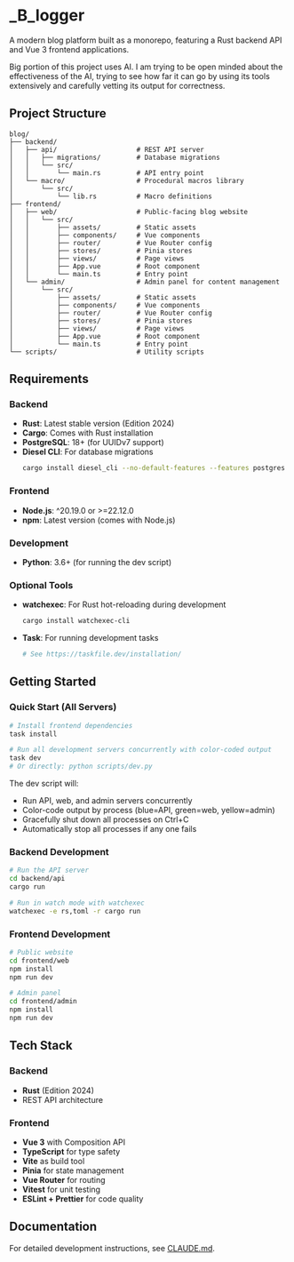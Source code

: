 # _B_logger

A modern blog platform built as a monorepo, featuring a Rust backend API and Vue 3 frontend applications.

Big portion of this project uses AI. I am trying to be open minded about the effectiveness of the AI, trying to see how far it can go by using its tools extensively and carefully vetting its output for correctness.

## Project Structure

```
blog/
├── backend/
│   ├── api/                    # REST API server
│   │   ├── migrations/         # Database migrations
│   │   └── src/
│   │       └── main.rs         # API entry point
│   └── macro/                  # Procedural macros library
│       └── src/
│           └── lib.rs          # Macro definitions
├── frontend/
│   ├── web/                    # Public-facing blog website
│   │   └── src/
│   │       ├── assets/         # Static assets
│   │       ├── components/     # Vue components
│   │       ├── router/         # Vue Router config
│   │       ├── stores/         # Pinia stores
│   │       ├── views/          # Page views
│   │       ├── App.vue         # Root component
│   │       └── main.ts         # Entry point
│   └── admin/                  # Admin panel for content management
│       └── src/
│           ├── assets/         # Static assets
│           ├── components/     # Vue components
│           ├── router/         # Vue Router config
│           ├── stores/         # Pinia stores
│           ├── views/          # Page views
│           ├── App.vue         # Root component
│           └── main.ts         # Entry point
└── scripts/                    # Utility scripts
```

## Requirements

### Backend
- **Rust**: Latest stable version (Edition 2024)
- **Cargo**: Comes with Rust installation
- **PostgreSQL**: 18+ (for UUIDv7 support)
- **Diesel CLI**: For database migrations
  ```bash
  cargo install diesel_cli --no-default-features --features postgres
  ```

### Frontend
- **Node.js**: ^20.19.0 or >=22.12.0
- **npm**: Latest version (comes with Node.js)

### Development
- **Python**: 3.6+ (for running the dev script)

### Optional Tools
- **watchexec**: For Rust hot-reloading during development
  ```bash
  cargo install watchexec-cli
  ```
- **Task**: For running development tasks
  ```bash
  # See https://taskfile.dev/installation/
  ```

## Getting Started

### Quick Start (All Servers)

```bash
# Install frontend dependencies
task install

# Run all development servers concurrently with color-coded output
task dev
# Or directly: python scripts/dev.py
```

The dev script will:
- Run API, web, and admin servers concurrently
- Color-code output by process (blue=API, green=web, yellow=admin)
- Gracefully shut down all processes on Ctrl+C
- Automatically stop all processes if any one fails

### Backend Development

```bash
# Run the API server
cd backend/api
cargo run

# Run in watch mode with watchexec
watchexec -e rs,toml -r cargo run
```

### Frontend Development

```bash
# Public website
cd frontend/web
npm install
npm run dev

# Admin panel
cd frontend/admin
npm install
npm run dev
```

## Tech Stack

### Backend
- **Rust** (Edition 2024)
- REST API architecture

### Frontend
- **Vue 3** with Composition API
- **TypeScript** for type safety
- **Vite** as build tool
- **Pinia** for state management
- **Vue Router** for routing
- **Vitest** for unit testing
- **ESLint + Prettier** for code quality

## Documentation

For detailed development instructions, see [CLAUDE.md](CLAUDE.md).
